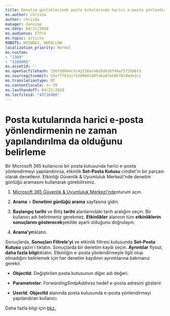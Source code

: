 ```yaml
---
title: Denetim günlüklerinde posta kutularında harici e-posta yönlendirmeyi tanımlama
ms.author: chrisda
author: chrisda
manager: dansimp
ms.date: 04/21/2020
ms.audience: ITPro
ms.topic: article
ROBOTS: NOINDEX, NOFOLLOW
localization_priority: Normal
ms.custom:
- "1369"
- "3100005"
ms.assetid: ''
ms.openlocfilehash: 156fd0044cdc42230ace0a5db16f49af572bb6fa
ms.sourcegitcommit: 55eff703a17e500681d8fa6a87eb067019ade3cc
ms.translationtype: MT
ms.contentlocale: tr-TR
ms.lasthandoff: 04/22/2020
ms.locfileid: "43716480"
---
```

# <a name="identify-when-external-email-forwarding-is-configured-on-mailboxes"></a>Posta kutularında harici e-posta yönlendirmenin ne zaman yapılandırılma da olduğunu belirleme

Bir Microsoft 365 kullanıcısı bir posta kutusunda harici e-posta yönlendirmeyi yapılandırırsa, etkinlik **Set-Posta Kutusu** cmdlet'in bir parçası olarak denetlenir. Etkinliği Güvenlik & Uyumluluk Merkezi'nde denetim günlüğü aramasını kullanarak görebilirsiniz.

1. [Microsoft 365 Güvenlik & Uyumluluk Merkezi'nde](https://protection.office.com/)oturum açın.

2. **Arama** > **Denetimi günlüğü arama** sayfasına gidin.

3. **Başlangıç tarihi** ve Bitiş **tarihi** alanlarındaki tarih aralığını seçin. Bir kullanıcı adı belirtmeniz gerekmez. **Etkinlikler** alanının tüm **etkinliklerin sonuçlarını gösterecek**şekilde ayarlı olduğunu doğrulayın.

4. **Arama'yı**tıklatın.

Sonuçlarda, **Sonuçları Filtrele'yi** ve etkinlik filtresi kutusunda **Set-Posta Kutusu** yazın'ı tıklatın. Sonuçlarda bir denetim kaydı seçin. **Ayrıntılar** flyout, **daha fazla bilgi**tıklatın. Etkinliğin e-posta yönlendirmeyle ilgili olup olmadığını belirlemek için her denetim kaydının ayrıntılarına bakmanız gerekir.

- **ObjectId**: Değiştirilen posta kutusunun diğer adı değeri.

- **Parametreler**: _ForwardingSmtpAddress_ hedef e-posta adresini gösterir.

- **UserId**: **ObjectId** alanında posta kutusunda e-posta yönlendirmeyi yapılandıran kullanıcı.

Daha fazla bilgi için [bkz.](https://docs.microsoft.com/office365/securitycompliance/auditing-troubleshooting-scenarios#determining-who-set-up-email-forwarding-for-a-mailbox)
